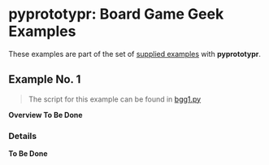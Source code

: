 # pyprototypr: Board Game Geek Examples

These examples are part of the set of [supplied examples](index.md) with **pyprototypr**.


## Example No. 1

> The script for this example can be found in [bgg1.py](../../examples/bgg/bgg1.py)

**Overview To Be Done**

### Details

**To Be Done**
